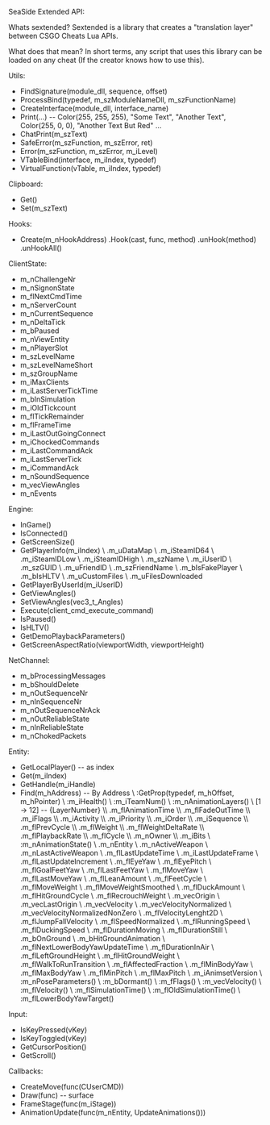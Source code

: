 SeaSide Extended API:

Whats sextended?
Sextended is a library that creates a "translation layer" between CSGO Cheats Lua APIs.

What does that mean?
In short terms, any script that uses this library can be loaded on any cheat (If the creator knows how to use this).

Utils:
- FindSignature(module_dll, sequence, offset)
- ProcessBind(typedef, m_szModuleNameDll, m_szFunctionName)
- CreateInterface(module_dll, interface_name)
- Print(...) -- Color(255, 255, 255), "Some Text", "Another Text", Color(255, 0, 0), "Another Text But Red" ...
- ChatPrint(m_szText)
- SafeError(m_szFunction, m_szError, ret)
- Error(m_szFunction, m_szError, m_iLevel)
- VTableBind(interface, m_iIndex, typedef)
- VirtualFunction(vTable, m_iIndex, typedef)

Clipboard:
- Get()
- Set(m_szText)

Hooks:
- Create(m_nHookAddress)
 .Hook(cast, func, method)
 .unHook(method)
 .unHookAll()

ClientState:
- m_nChallengeNr
- m_nSignonState
- m_flNextCmdTime
- m_nServerCount
- m_nCurrentSequence
- m_nDeltaTick
- m_bPaused
- m_nViewEntity
- m_nPlayerSlot
- m_szLevelName
- m_szLevelNameShort
- m_szGroupName
- m_iMaxClients
- m_iLastServerTickTime
- m_bInSimulation
- m_iOldTickcount
- m_flTickRemainder
- m_flFrameTime
- m_iLastOutGoingConnect
- m_iChockedCommands
- m_iLastCommandAck
- m_iLastServerTick
- m_iCommandAck
- m_nSoundSequence
- m_vecViewAngles
- m_nEvents

Engine:
- InGame()
- IsConnected()
- GetScreenSize()
- GetPlayerInfo(m_iIndex)
\ .m_uDataMap
\ .m_iSteamID64
\ .m_iSteamIDLow
\ .m_iSteamIDHigh
\ .m_szName
\ .m_iUserID
\ .m_szGUID
\ .m_uFriendID
\ .m_szFriendName
\ .m_bIsFakePlayer
\ .m_bIsHLTV
\ .m_uCustomFiles
\ .m_uFilesDownloaded
- GetPlayerByUserId(m_iUserID)
- GetViewAngles()
- SetViewAngles(vec3_t_Angles)
- Execute(client_cmd_execute_command)
- IsPaused()
- IsHLTV()
- GetDemoPlaybackParameters()
- GetScreenAspectRatio(viewportWidth, viewportHeight)

NetChannel:
- m_bProcessingMessages
- m_bShouldDelete
- m_nOutSequenceNr
- m_nInSequenceNr
- m_nOutSequenceNrAck
- m_nOutReliableState
- m_nInReliableState
- m_nChokedPackets

Entity:
- GetLocalPlayer() -- as index
- Get(m_iIndex)
- GetHandle(m_iHandle)
- Find(m_hAddress) -- By Address
\ :GetProp(typedef, m_hOffset, m_hPointer)
\ :m_iHealth()
\ :m_iTeamNum()
\ :m_nAnimationLayers()
\\ [1 -> 12] -- {LayerNumber}
\\\ .m_flAnimationTime
\\\ .m_flFadeOutTime
\\\ .m_iFlags
\\\ .m_iActivity
\\\ .m_iPriority
\\\ .m_iOrder
\\\ .m_iSequence
\\\ .m_flPrevCycle
\\\ .m_flWeight
\\\ .m_flWeightDeltaRate
\\\ .m_flPlaybackRate
\\\ .m_flCycle
\\\ .m_nOwner
\\\ .m_iBits
\ :m_nAnimationState()
\\ .m_nEntity
\\ .m_nActiveWeapon
\\ .m_nLastActiveWeapon
\\ .m_flLastUpdateTime
\\ .m_iLastUpdateFrame
\\ .m_flLastUpdateIncrement
\\ .m_flEyeYaw
\\ .m_flEyePitch
\\ .m_flGoalFeetYaw
\\ .m_flLastFeetYaw
\\ .m_flMoveYaw
\\ .m_flLastMoveYaw
\\ .m_flLeanAmount
\\ .m_flFeetCycle
\\ .m_flMoveWeight
\\ .m_flMoveWeightSmoothed
\\ .m_flDuckAmount
\\ .m_flHitGroundCycle
\\ .m_flRecrouchWeight
\\ .m_vecOrigin
\\ .m_vecLastOrigin
\\ .m_vecVelocity
\\ .m_vecVelocityNormalized
\\ .m_vecVelocityNormalizedNonZero
\\ .m_flVelocityLenght2D
\\ .m_flJumpFallVelocity
\\ .m_flSpeedNormalized
\\ .m_flRunningSpeed
\\ .m_flDuckingSpeed
\\ .m_flDurationMoving
\\ .m_flDurationStill
\\ .m_bOnGround
\\ .m_bHitGroundAnimation
\\ .m_flNextLowerBodyYawUpdateTime
\\ .m_flDurationInAir
\\ .m_flLeftGroundHeight
\\ .m_flHitGroundWeight
\\ .m_flWalkToRunTransition
\\ .m_flAffectedFraction
\\ .m_flMinBodyYaw
\\ .m_flMaxBodyYaw
\\ .m_flMinPitch
\\ .m_flMaxPitch
\\ .m_iAnimsetVersion
\ :m_nPoseParameters()
\ :m_bDormant()
\ :m_fFlags()
\ :m_vecVelocity()
\ :m_flVelocity()
\ :m_flSimulationTime()
\ :m_flOldSimulationTime()
\ :m_flLowerBodyYawTarget()

Input:
- IsKeyPressed(vKey)
- IsKeyToggled(vKey)
- GetCursorPosition()
- GetScroll()

Callbacks:
- CreateMove(func(CUserCMD))
- Draw(func) -- surface
- FrameStage(func(m_iStage))
- AnimationUpdate(func(m_nEntity, UpdateAnimations()))

